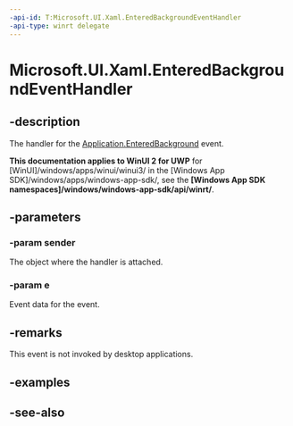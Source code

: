 ```yaml
---
-api-id: T:Microsoft.UI.Xaml.EnteredBackgroundEventHandler
-api-type: winrt delegate
---
```

<!-- Delegate syntax.
public delegate void EnteredBackgroundEventHandler(System.Object sender, Windows.ApplicationModel.EnteredBackgroundEventArgs e)
-->

# Microsoft.UI.Xaml.EnteredBackgroundEventHandler

## -description

The handler for the [Application.EnteredBackground](application_enteredbackground.md) event.

**This documentation applies to WinUI 2 for UWP** for [WinUI]/windows/apps/winui/winui3/ in the [Windows App SDK]/windows/apps/windows-app-sdk/, see the **[Windows App SDK namespaces]/windows/windows-app-sdk/api/winrt/**.

## -parameters

### -param sender

The object where the handler is attached.

### -param e

Event data for the event.

## -remarks

 This event is not invoked by desktop applications.

## -examples

## -see-also
